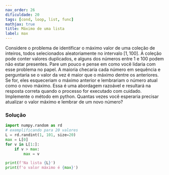 ```yaml
---
nav_order: 26
dificuldade: 20
tags: [cond, loop, list, func]
mathjax: true
title: Máximo de uma lista
label: max
---
```


Considere o problema de identificar o máximo valor de uma coleção de inteiros,  todos selecionados aleatoriamente no intervalo $[1,\,100]$. A coleção pode conter valores duplicados, e alguns dos números entre 1 e 100 podem não estar presentes. Pare um pouco e pense em como você lidaria com esse problema no papel. A maioria checaria cada número em sequência e perguntaria se o valor da vez é maior que o máximo dentre os anteriores. Se for, eles esqueceriam o máximo anterior e lembrariam o número atual como o novo máximo. Essa é uma abordagem razoável e resultará na resposta correta quando o processo for executado com cuidado. Implemente o método em python. Quantas vezes você esperaria precisar atualizar o valor máximo e lembrar de um novo número?

<!-- more -->

### Solução

```python
import numpy.random as rd
# exemplificando para 20 valores
L = rd.randint(1, 101, size=20)
max = L[0]
for v in L[1:]:
    if v > max:
        max = v

print(f'Na lista {L}')
print(f'o valor máximo é {max}')
```
